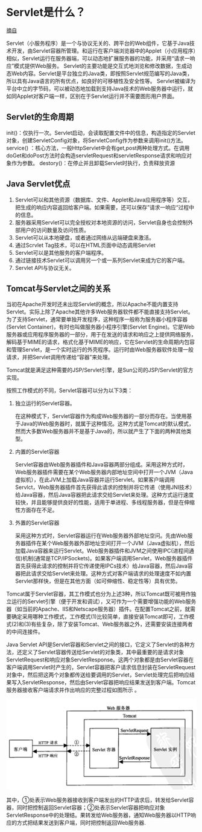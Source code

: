 # Servlet是什么？

[摘自](https://www.csdn.net/tags/MtTaYgwsMTA3NTUtYmxvZwO0O0OO0O0O.html)

Servlet（小服务程序）是一个与协议无关的、跨平台的Web组件，它基于Java技术开发，由Servlet容器所管理。和运行在客户端浏览器中的Applet（小应用程序）相似，Servlet运行在服务器端，可以动态地扩展服务器的功能，并采用“请求一响应”模式提供Web服务。 Servlet的主要功能是交互式地浏览和修改数据，生成动态Web内容。Servlet是平台独立的Java类，即按照Servlet规范编写的Java类，所以具有Java语言的所有优点，如良好的可移植性及安全性等。 Servlet被编译为平台中立的字节码，可以被动态地加载到支持Java技术的Web服务器中运行，就如同Applet对客户端一样，区别在于Servlet运行并不需要图形用户界面。

## Servlet的生命周期

init()：仅执行一次。Servlet启动，会读取配置文件中的信息，构造指定的Servlet对象，创建ServletConfig对象，将ServletConfig作为参数来调用init()方法。
service() ：核心方法，一般HttpServlet中会有get,post两种处理方式。在调用doGet和doPost方法时会构造servletRequest和servletResponse请求和响应对象作为参数。
destory()：在停止并且卸载Servlet时执行，负责释放资源

## Java Servlet优点

1. Servlet可以和其他资源（数据库、文件、Applet和Java应用程序等）交互，把生成的响应内容返回给客户端。如果需要，还可以保存”请求一响应“过程中的信息。
2. 服务器采用Servlet可以完全授权对本地资源的访问，Servlet自身也会控制外部用户的访问数量及访问性质。
3. Servlet可以从本地硬盘，或者通过网络从远端硬盘来激活。
4. 通过Scrvlet Tag技术，可以在HTML页面中动态调用Servlet
5.  Servlet可以是其他服务的客户端程序。
6. 通过链接技术Servlet可以调用另一个或一系列Servlet来成为它的客户端。
7.  Servlet API与协议无关。

## Tomcat与Servlet之间的关系

当初在Apache开发时还未出现Servlet的概念，所以Apache不能内置支持Servlet。实际上除了Apache其他许多Web服务器软件都不能直接支持Servlet。为了支持Servlet，通常要单独开发程序，这种程序一般称为服务器小程序容器(Servlet Container)，有时也叫做服务器小程序引擎(Servlet Engine)。它是Web服务器或应用程序服务器的一部分，用于在发送的请求和响应之上提供网络服务，解码基于MIME的请求，格式化基于MIME的响应，它在Servlet的生命周期内包容和管理Servlet，是一个实时运行的外壳程序。运行时由Web服务器软件处理一般请求，并把Servlet调用传递给“容器”来处理。

Tomcat就是满足这种需要的JSP/Servlet引擎，是Sun公司的JSP/Servlet的官方实现。

按照工作模式的不同，Servlet容器可以分为以下3类：

1. 独立运行的Servlet容器。

   在这种模式下，Servlet容器作为构成Web服务器的一部分而存在。当使用基于Java的Web服务器时，就属于这种情况。这种方式是Tomcat的默认模式，然而大多数Web服务器并不是基于Java的，所以就产生了下面的两种其他类型。

2. 内置的Servlet容器

   Servlet容器由Web服务器插件和Java容器两部分组成。采用这种方式时，Web服务器插件需要在某个Web服务器内部地址空间中打开一个JVM（Java虚拟机），在此JVM上加载Java容器并运行Servlet。如果客户端调用Servlct，Web服务器插件首先获得此请求的控制并将它传递（使用JNI技术）给Java容器，然后Java容器把此请求交给Servlet来处理。这种方式运行速度较快，并且能够提供良好的性能，适用于单进程、多线程服务器，但是在伸缩性方面存在不足。

3. 外置的Servlet容器

   采用这种方式时，Servlet容器运行在Web服务器外部地址空问。先由Web服务器插件在某个Web服务器外部地址空间打开一个JVM（Java虚拟机），然后加载Java容器来运行Servlet。Web服务器插件和JVM之间使用IPC(进程间通信)机制(通常是TCP/IPSockets)。如果客户端调用Servlet，Web服务器插件首先获得此请求的控制并将它传递使用IPCs技术）给Java容器，然后Java容器把此请求交给Servlet来处理。这种方式对客户端请求的处理速度不如内置Servlet那样快，但是在其他方面（如可伸缩性、稳定性等）具有优势。

Tomcat属于Servlet容器，其工作模式也分为上述3种，所以Tomcat既可被用作独立运行的Servlet引擎（便于开发和调试），又可作为一个需要增强功能的Web服务器（如当前的Apache、IIS和Netscape服务器）插件。在配置Tomcat之前，就需要确定采用哪种工作模式，工作模式(1)比较简单，直接安装Tomcat即可，工作模式(2)和(3)有些复杂，除了安装Tomcat、Web服务器之外，还需要安装连接两者的中间连接件。

Java Servlet API是Servlet容器和Servlet之间的接口，它定义了Servlet的各种方法，还定义了Servlet容器传送给Servlet的对象类，其中最重要的是请求对象ServletRequest和响应对象ServletResponse。这两个对象都是由Servlet容器在客户端调用Servlet时产生的，Servlet容器把客户请求信息封装在ServletRequest对象中，然后把这两个对象都传送给要调用的Servlet，Servlet处理完后把响应结果写入ServletResponse，然后由Servlet容器把响应结果发送到客户端。Tomcat服务器接收客户端请求并作出响应的完整过程如图所示 。

![image-20220506111001006](./img/readme/image-20220506111001006.png)

其中，①处表示Web服务器接收到客户端发出的HTTP请求后，转发给Servlet容器，同时把控制返回Servlet容器；②处表示Servlet容器把响应对象ServletResponse中的处理结。果转发给Web服务器，通知Web服务器以HTTP响应的方式把结果发送到客户端，同时把控制返回Web服务器.